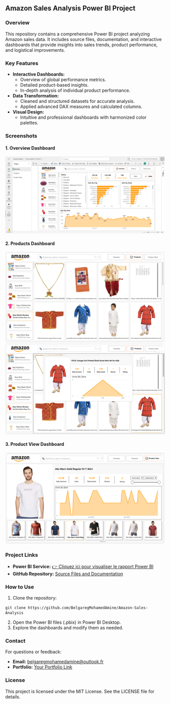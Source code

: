 
## Amazon Sales Analysis Power BI Project

### Overview
This repository contains a comprehensive Power BI project analyzing Amazon sales data. It includes source files, documentation, and interactive dashboards that provide insights into sales trends, product performance, and logistical improvements.

### Key Features
- **Interactive Dashboards:**
  - Overview of global performance metrics.
  - Detailed product-based insights.
  - In-depth analysis of individual product performance.
- **Data Transformation:**
  - Cleaned and structured datasets for accurate analysis.
  - Applied advanced DAX measures and calculated columns.
- **Visual Design:**
  - Intuitive and professional dashboards with harmonized color palettes.

### Screenshots
#### 1. Overview Dashboard
![Overview Dashboard](img/overview_dashboard.png)

#### 2. Products Dashboard
![Products Dashboard](img/products_dashboard.png)
![Products Dashboard](img/products_dashboard_tooltips.png)
#### 3. Product View Dashboard
![Product View Dashboard](img/product_view_dashboard.png)

### Project Links
- **Power BI Service:** [👉 Cliquez ici pour visualiser le rapport Power BI](https://app.powerbi.com/view?r=eyJrIjoiYTAxY2EzNWQtYWNlNC00NWUyLTkwZTYtOGFkZDk3NTdkZTRkIiwidCI6ImRiZDY2NjRkLTRlYjktNDZlYi05OWQ4LTVjNDNiYTE1M2M2MSIsImMiOjl9&pageName=8cea4b6e7ec8a305885b)
- **GitHub Repository:** [Source Files and Documentation](https://github.com/BelgaregMohamedAmine/Amazon-Sales-Analysis)

### How to Use
1. Clone the repository:
```
git clone https://github.com/BelgaregMohamedAmine/Amazon-Sales-Analysis
```
  
2. Open the Power BI files (.pbix) in Power BI Desktop.
3. Explore the dashboards and modify them as needed.

### Contact
For questions or feedback:
- **Email:** belgaregmohamedamine@outlook.fr
- **Portfolio:** [Your Portfolio Link](https://belgaregmohamedamine.netlify.app/)

### License
This project is licensed under the MIT License. See the LICENSE file for details.
